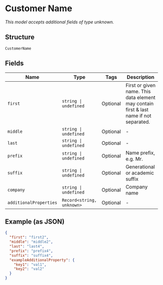 
# Customer Name

*This model accepts additional fields of type unknown.*

## Structure

`CustomerName`

## Fields

| Name | Type | Tags | Description |
|  --- | --- | --- | --- |
| `first` | `string \| undefined` | Optional | First or given name. This data element may contain first & last name if not separated. |
| `middle` | `string \| undefined` | Optional | - |
| `last` | `string \| undefined` | Optional | - |
| `prefix` | `string \| undefined` | Optional | Name prefix, e.g. Mr. |
| `suffix` | `string \| undefined` | Optional | Generational or academic suffix |
| `company` | `string \| undefined` | Optional | Company name |
| `additionalProperties` | `Record<string, unknown>` | Optional | - |

## Example (as JSON)

```json
{
  "first": "first2",
  "middle": "middle2",
  "last": "last4",
  "prefix": "prefix4",
  "suffix": "suffix4",
  "exampleAdditionalProperty": {
    "key1": "val1",
    "key2": "val2"
  }
}
```

